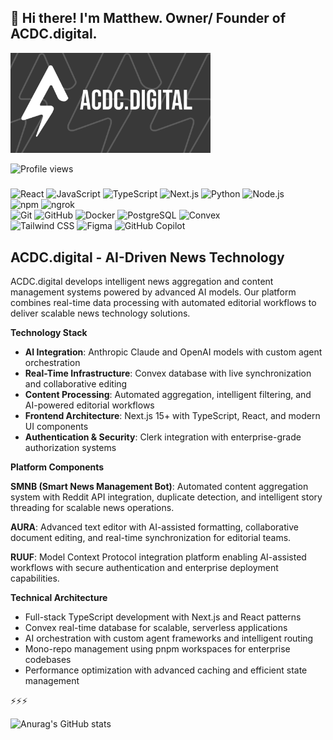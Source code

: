 ## 💾 Hi there! I'm Matthew. Owner/ Founder of ACDC.digital.

<img src="public/ghRepoLogo.png" alt="ACDC Digital Logo" width="320" height="160">

![Profile views](https://komarev.com/ghpvc/?username=acdc-digital&color=blue&style=flat-square&label=Profile+views)

#####

#####

![React](https://img.shields.io/badge/-React-61DAFB?style=flat-square&logo=react&logoColor=black)
![JavaScript](https://img.shields.io/badge/-JavaScript-F7DF1E?style=flat-square&logo=javascript&logoColor=black)
![TypeScript](https://img.shields.io/badge/-TypeScript-3178C6?style=flat-square&logo=typescript&logoColor=white)
![Next.js](https://img.shields.io/badge/-Next.js-000000?style=flat-square&logo=next.js&logoColor=white)
![Python](https://img.shields.io/badge/-Python-3776AB?style=flat-square&logo=python&logoColor=white)
![Node.js](https://img.shields.io/badge/-Node.js-339933?style=flat-square&logo=node.js&logoColor=white)  
![npm](https://img.shields.io/badge/-npm-CB3837?style=flat-square&logo=npm&logoColor=white)
![ngrok](https://img.shields.io/badge/-ngrok-14A99B?style=flat-square&logo=ngrok&logoColor=white)  
![Git](https://img.shields.io/badge/-Git-F05032?style=flat-square&logo=git&logoColor=white)
![GitHub](https://img.shields.io/badge/-GitHub-181717?style=flat-square&logo=github&logoColor=white)
![Docker](https://img.shields.io/badge/-Docker-2496ED?style=flat-square&logo=docker&logoColor=white)
![PostgreSQL](https://img.shields.io/badge/-PostgreSQL-336791?style=flat-square&logo=postgresql&logoColor=white)
![Convex](https://img.shields.io/badge/-Convex_DB-F24E1E?style=flat-square&logo=database&logoColor=white)  
![Tailwind CSS](https://img.shields.io/badge/-Tailwind%20CSS-38B2AC?style=flat-square&logo=tailwind-css&logoColor=white)
![Figma](https://img.shields.io/badge/-Figma-F24E1E?style=flat-square&logo=figma&logoColor=white)
![GitHub Copilot](https://img.shields.io/badge/-GitHub%20Copilot-000000?style=flat-square&logo=github-copilot&logoColor=white)

##



## ACDC.digital - AI-Driven News Technology

ACDC.digital develops intelligent news aggregation and content management systems powered by advanced AI models. Our platform combines real-time data processing with automated editorial workflows to deliver scalable news technology solutions.

**Technology Stack**

- **AI Integration**: Anthropic Claude and OpenAI models with custom agent orchestration
- **Real-Time Infrastructure**: Convex database with live synchronization and collaborative editing
- **Content Processing**: Automated aggregation, intelligent filtering, and AI-powered editorial workflows
- **Frontend Architecture**: Next.js 15+ with TypeScript, React, and modern UI components
- **Authentication & Security**: Clerk integration with enterprise-grade authorization systems

**Platform Components**

**SMNB (Smart News Management Bot)**: Automated content aggregation system with Reddit API integration, duplicate detection, and intelligent story threading for scalable news operations.

**AURA**: Advanced text editor with AI-assisted formatting, collaborative document editing, and real-time synchronization for editorial teams.

**RUUF**: Model Context Protocol integration platform enabling AI-assisted workflows with secure authentication and enterprise deployment capabilities.

**Technical Architecture**

- Full-stack TypeScript development with Next.js and React patterns
- Convex real-time database for scalable, serverless applications
- AI orchestration with custom agent frameworks and intelligent routing
- Mono-repo management using pnpm workspaces for enterprise codebases
- Performance optimization with advanced caching and efficient state management

⚡⚡⚡

![Anurag's GitHub stats](https://github-readme-stats.vercel.app/api?username=acdc-digital&show_icons=true)

